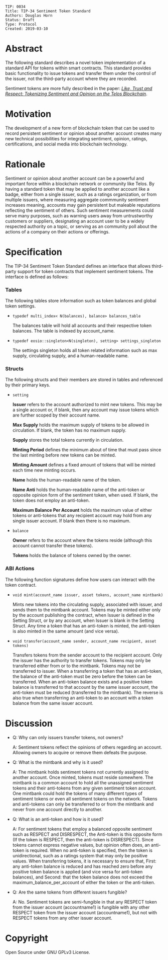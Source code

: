     TIP: 0034
    Title: TIP-34 Sentiment Token Standard
    Authors: Douglas Horn
    Status: Draft
    Type: Protocol
    Created: 2019-03-10


# Abstract

The following standard describes a novel token implementation of a standard API for tokens within smart contracts. This standard provides basic functionality to issue tokens and transfer them under the control of the issuer, not the third-party account where they are recorded.

Sentiment tokens are more fully described in the paper: [_Like, Trust and Respect: Tokenizing Sentiment and Opinion on the Telos Blockchain_](https://github.com/goodblockio/sentiment-tokens/blob/master/Like%20Trust%20Respect%20-%20tokenized%20sentiment%20paper%20v1.pdf).

# Motivation

The development of a new form of blockchain token that can be used to record persistent sentiment or opinion about another account creates many new technical possibilities for integrating sentiment, opinion, ratings, certifications, and social media into blockchain technology.

# Rationale

Sentiment or opinion about another account can be a powerful and important force within a blockchain network or community like Telos. By having a standard token that may be applied to another account like a badge, either from a single issuer, such as a ratings organization, or from multiple issuers, where measuring aggregate commmunity sentiment increases meaning, accounts may gain persistent but maleable reputations reflecting the sentiment of others. Such sentiment measurements could serve many purposes, such as warning users away from untrustworthy customers or suppliers, designating an account user to be a widely respected authority on a topic, or serving as an community poll about the actions of a company on their actions or offerings. 

# Specification

The TIP-34 Sentiment Token Standard defines an interface that allows third-party support for token contracts that implement sentiment tokens. The interface is defined as follows:

### Tables

The following tables store information such as token balances and global token settings.

* `typedef multi_index< N(balances), balance> balances_table`

    The balances table will hold all accounts and their respective token balances. The table is indexed by account_name.

* `typedef eosio::singleton<N(singleton), setting> settings_singleton`

    The settings singleton holds all token related information such as max supply, circulating supply, and a human-readable name.

### Structs

The following structs and their members are stored in tables and referenced by their primary keys.

* `setting`

    **Issuer** refers to the account authorized to mint new tokens. This may be a single account or, if blank, then any account may issue tokens which are further scoped by their account name.

    **Max Supply** holds the maximum supply of tokens to be allowed in circulation. If blank, the token has no maximum supply.

    **Supply** stores the total tokens currently in circulation.

    **Minting Period** defines the minimum about of time that must pass since the last minting before new tokens can be minted.

    **Minting Amount** defines a fixed amount of tokens that will be minted each time new minting occurs.

    **Name** holds the human-readable name of the token.

    **Name Anti** holds the human-readable name of the anti-token or opposite opinion form of the sentiment token, when used. If blank, the token does not employ an anti-token.

    **Maximum Balance Per Account** holds the maximum value of either tokens or anti-tokens that any recipient account may hold from any single issuer account. If blank then there is no maximum.

* `balance`

    **Owner** refers to the account where the tokens reside (although this account cannot transfer these tokens).

    **Tokens** holds the balance of tokens owned by the owner.

### ABI Actions

The following function signatures define how users can interact with the token contract.

* `void mint(account_name issuer, asset tokens, account_name mintbank)`

    Mints new tokens into the circulating supply, associated with issuer, and sends them to the mintbank account. Tokens may be minted either only by the account publishing the contract, when Issuer is defined in the Setting Struct, or by any account, when Issuer is blank in the Setting Struct. Any time a token that has an anti-token is minted, the anti-token is also minted in the same amount (and vice versa).

* `void transfer(account_name sender, account_name recipient, asset tokens)`

    Transfers tokens from the sender account to the recipient account. Only the issuer has the authority to transfer tokens. Tokens may only be transferred either from or to the mintbank. Tokens may not be transferred to issuer. When a transferring a token that has an anti-token, the balance of the anti-token must be zero before the token can be transferred. When an anti-token balance exists and a positive token balance is transferred to that account by the same issuer account, the anti-token must be reduced (transferred to the mintbank). The reverse is also true when transferring an anti-token to an account with a token balance from the same issuer account.

# Discussion

* Q: Why can only issuers transfer tokens, not owners?

    A: Sentiment tokens reflect the opinions of others regarding an account. Allowing owners to acquire or remove them defeats the purpose.

* Q: What is the mintbank and why is it used?

    A: The mintbank holds sentiment tokens not currently assigned to another account. Once minted, tokens must reside somewhere. The mintbank is a common account to hold all the unassigned sentiment tokens and their anti-tokens from any given sentiment token account. One mintbank could hold the tokens of many different types of sentiment tokens or even all sentiment tokens on the network. Tokens and anti-tokens can only be transferred to or from the mintbank and never from one account directly to another.

* Q: What is an anti-token and how is it used?

    A: For sentiment tokens that employ a balanced opposite sentiment such as RESPECT and DISRESPECT, the Anti-token is this opposite form (If the token is RESPECT, then the anti-token is DISRESPECT). Since tokens cannot express negative values, but opinion often does, an anti-token is required. When no anti-token is specified, then the token is unidirectional, such as a ratings system that may only be positive values. When transferring tokens, it is necessary to ensure that, First: any anti-token balance is reduced and has reached zero before any positive token balance is applied (and vice versa for anti-token balances), and Second: that the token balance does not exceed the maximum_balance_per_account of either the token or the anti-token.

* Q: Are the same tokens from different issuers fungible?

    A: No. Sentiment tokens are semi-fungible in that any RESPECT token from the issuer account (accountname1) is fungible with any other RESPECT token from the issuer account (accountname1), but not with RESPECT tokens from any other issuer account.

# Copyright

Open Source under GNU GPLv3 License.
